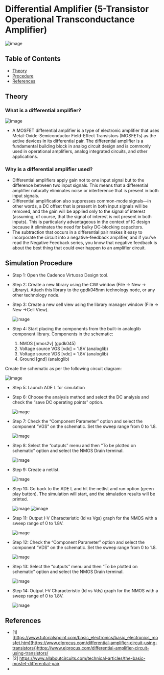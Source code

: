 Differential Amplifier (5-Transistor Operational Transconductance Amplifier) <a name="TOP"></a>
===================

![image](https://github.com/Nirvan007/Analog_Electronics/assets/127144315/4e92f4c3-b7f3-42e7-9c41-bc294638cb50)

## Table of Contents
* [Theory](#Theory)
* [Procedure](#Procedure)
* [References](#References)

## Theory
### What is a differential amplifier?

![image](https://github.com/Nirvan007/Analog_Electronics/assets/127144315/ccddb144-d8d7-45d4-a855-ba7dbc6a099a)

* A MOSFET differential amplifier is a type of electronic amplifier that uses Metal-Oxide-Semiconductor Field-Effect Transistors (MOSFETs) as the active devices in its differential pair. The differential amplifier is a fundamental building block in analog circuit design and is commonly used in operational amplifiers, analog integrated circuits, and other applications.

### Why is a differential amplifier used?

* Differential amplifiers apply gain not to one input signal but to the difference between two input signals. This means that a differential amplifier naturally eliminates noise or interference that is present in both input signals.
* Differential amplification also suppresses common-mode signals—in other words, a DC offset that is present in both input signals will be removed, and the gain will be applied only to the signal of interest (assuming, of course, that the signal of interest is not present in both inputs). This is particularly advantageous in the context of IC design because it eliminates the need for bulky DC-blocking capacitors.
* The subtraction that occurs in a differential pair makes it easy to incorporate the circuit into a negative-feedback amplifier, and if you’ve read the Negative Feedback series, you know that negative feedback is about the best thing that could ever happen to an amplifier circuit.

## Simulation Procedure
* Step 1: Open the Cadence Virtuoso Design tool.
* Step 2: Create a new library using the CIW window (File -> New -> Library). Attach this library to the gpdk045nm technology node, or any other technology node.
* Step 3: Create a new cell view using the library manager window (File -> New ->Cell View).
  
  ![image](https://github.com/Nirvan007/Analog_Electronics/assets/127144315/e256e176-e8b6-4fca-ba14-94e997f9a5d2)
  
* Step 4: Start placing the components from the built-in analoglib component library.
  Components in the schematic:
  1.	NMOS [nmos2v] (gpdk045)
  2.	Voltage source VGS [vdc] = 1.8V (analoglib) 
  3.	Voltage source VDS [vdc] = 1.8V (analoglib)
  4.	Ground [gnd] (analoglib)

 Create the schematic as per the following circuit diagram:

 ![image](https://github.com/Nirvan007/Analog_Electronics/assets/127144315/1830558c-4c6c-4549-9d43-7fbc9d0d7775)

* Step 5: Launch ADE L for simulation
* Step 6: Choose the analysis method and select the DC analysis and check the “save DC operating points” option.
  
  ![image](https://github.com/Nirvan007/Analog_Electronics/assets/127144315/057e0742-5fd0-4645-bbe5-7d6e27a4aad0)

* Step 7: Check the “Component Parameter” option and select the component “VGS” on the schematic. Set the sweep range from 0 to 1.8.
  
  ![image](https://github.com/Nirvan007/Analog_Electronics/assets/127144315/40fb246a-4352-4191-b5a8-c21903fd286c)

* Step 8: Select the “outputs” menu and then “To be plotted on schematic” option and select the NMOS Drain terminal.
  
  ![image](https://github.com/Nirvan007/Analog_Electronics/assets/127144315/e5f76407-f835-4936-b8bf-05a3dbdc9d7a)

* Step 9: Create a netlist.
  
  ![image](https://github.com/Nirvan007/Analog_Electronics/assets/127144315/668ac281-85e6-4a73-a6e4-f7bfad763ba4)

* Step 10: Go back to the ADE L and hit the netlist and run option (green play button). The simulation will start, and the simulation results will be printed.
  
  ![image](https://github.com/Nirvan007/Analog_Electronics/assets/127144315/88958dd1-25f8-4ac8-a0d0-dd2100361757)
  ![image](https://github.com/Nirvan007/Analog_Electronics/assets/127144315/8a8778c1-4dcd-4b30-ba04-9dad3dfd0152)

* Step 11: Output I-V Characteristic (Id vs Vgs) graph for the NMOS with a sweep range of 0 to 1.8V.
  
  ![image](https://github.com/Nirvan007/Analog_Electronics/assets/127144315/8437a456-3ccf-403a-bbe0-97418cde8e7c)

* Step 12: Check the “Component Parameter” option and select the component “VDS” on the schematic. Set the sweep range from 0 to 1.8.
  
  ![image](https://github.com/Nirvan007/Analog_Electronics/assets/127144315/384d73a0-cab2-41d6-b082-562f86eb8b0b)

* Step 13: Select the “outputs” menu and then “To be plotted on schematic” option and select the NMOS Drain terminal.
  
  ![image](https://github.com/Nirvan007/Analog_Electronics/assets/127144315/58fa86a8-c213-4177-9392-1c8f4c93a482)

* Step 14: Output I-V Characteristic (Id vs Vds) graph for the NMOS with a sweep range of 0 to 1.8V.
  
  ![image](https://github.com/Nirvan007/Analog_Electronics/assets/127144315/84912f17-24ba-43aa-83bd-846f695c742b)

## References
 - [1] [https://www.tutorialspoint.com/basic_electronics/basic_electronics_mosfet.htm](https://www.elprocus.com/differential-amplifier-circuit-using-transistors/)https://www.elprocus.com/differential-amplifier-circuit-using-transistors/
 - [2] https://www.allaboutcircuits.com/technical-articles/the-basic-mosfet-differential-pair
 - 
